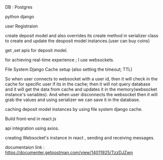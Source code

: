DB : Postgres

python django

user Registraion 

create deposit model and also overrides its create method in serializer class to create and update the desposit model instances.(user can buy coins)  

get ,set apis for deposit model.

for achieving real-time experience ; I use websockets.

File System Django Cache setup (also setting the timeout; TTL)

So when user connects to websocket with a user id, then it will check in the cache for specific user if its in the cache; then it will not query database and it will get the data from cache and updates it in the memory(websocket instance's variables). 
And when user disconnects the websocket then it will grab the values and using serializer we can save it in the database.

caching deposit model instances by using file system django cache.

Build front-end in react.js

api integration using axios.

creating Websocket's instance in react , sending and receiving messages.

documentaion link : https://documenter.getpostman.com/view/14011925/TzzDJZwn
